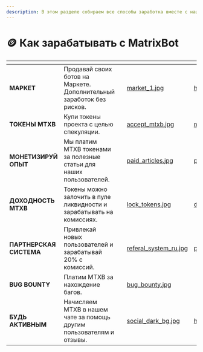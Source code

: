 ```yaml
---
description: В этом разделе собираем все способы заработка вместе с нашим проектом
---
```


# 🪙 Как зарабатывать с MatrixBot

<table data-view="cards"><thead><tr><th></th><th></th><th></th><th data-hidden data-card-cover data-type="files"></th><th data-hidden data-card-target data-type="content-ref"></th></tr></thead><tbody><tr><td><strong>МАРКЕТ</strong></td><td>Продавай своих ботов на Маркете. Дополнительный заработок без рисков.</td><td></td><td><a href=".gitbook/assets/market_1.jpg">market_1.jpg</a></td><td><a href="https://matrixbot.io/market">https://matrixbot.io/market</a></td></tr><tr><td><strong>ТОКЕНЫ MTXB</strong></td><td>Купи токены проекта с целью спекуляции.</td><td></td><td><a href=".gitbook/assets/accept_mtxb.jpg">accept_mtxb.jpg</a></td><td><a href="matrixbot.io-token-mtxb/">matrixbot.io-token-mtxb</a></td></tr><tr><td><strong>МОНЕТИЗИРУЙ ОПЫТ</strong></td><td>Мы платим MTXB токенами за полезные статьи для наших пользователей.</td><td></td><td><a href=".gitbook/assets/paid_articles.jpg">paid_articles.jpg</a></td><td><a href="kak-zarabatyvat-s-matrixbot/platim-za-stati.md">platim-za-stati.md</a></td></tr><tr><td><strong>ДОХОДНОСТЬ MTXB</strong></td><td>Токены можно залочить в пуле ликвидности и зарабатывать на комиссиях.</td><td></td><td><a href=".gitbook/assets/lock_tokens.jpg">lock_tokens.jpg</a></td><td><a href="kak-zarabatyvat-s-matrixbot/dokhodnost-na-loke-mtxb.md">dokhodnost-na-loke-mtxb.md</a></td></tr><tr><td><strong>ПАРТНЕРСКАЯ СИСТЕМА</strong></td><td>Привлекай новых пользователей и зарабатывай 20% с комиссий.</td><td></td><td><a href=".gitbook/assets/referal_system_ru.jpg">referal_system_ru.jpg</a></td><td><a href="kak-zarabatyvat-s-matrixbot/partnerskaya-programma.md">partnerskaya-programma.md</a></td></tr><tr><td><strong>BUG BOUNTY</strong></td><td>Платим MTXB за нахождение багов.</td><td></td><td><a href=".gitbook/assets/bug_bounty.jpg">bug_bounty.jpg</a></td><td></td></tr><tr><td><strong>БУДЬ АКТИВНЫМ</strong></td><td>Начисляем MTXB в нашем чате за помощь другим пользователям и отзывы.</td><td></td><td><a href=".gitbook/assets/social_dark_bg.jpg">social_dark_bg.jpg</a></td><td><a href="https://t.me/matrixbotio_ru_chat">https://t.me/matrixbotio_ru_chat</a></td></tr></tbody></table>
